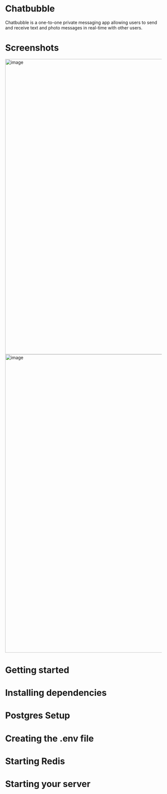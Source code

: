 # Chatbubble
Chatbubble is a one-to-one private messaging app allowing users to send and receive text and 
photo messages in real-time with other users.
 
# Screenshots
<img width="949" alt="image" src="https://user-images.githubusercontent.com/110189117/210552093-fdce20cc-40c0-48d5-bf42-63b757d412cc.png">
<img width="959" alt="image" src="https://user-images.githubusercontent.com/110189117/210553740-edea10b6-9ef9-4f9c-ba86-079b012855f7.png">

# Getting started

# Installing dependencies

# Postgres Setup

# Creating the .env file

# Starting Redis

# Starting your server
